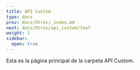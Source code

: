 ```yaml
---
title: API Custom
type: docs
prev: docs/Otros/_index.md
next: docs/Otros/api_custom/leaf
weight: 1
sidebar:
  open: true
---
```


Esta es la página principal de la carpeta API Custom.
